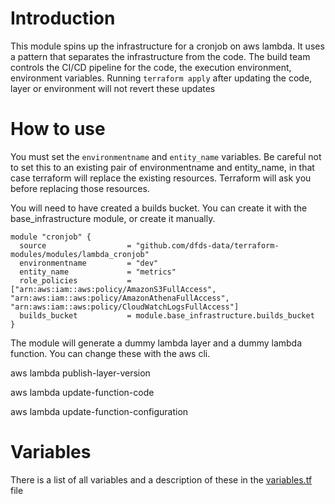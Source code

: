 # Introduction

This module spins up the infrastructure for a cronjob on aws lambda. It uses a
pattern that separates the infrastructure from the code. The build team controls
the CI/CD pipeline for the code, the execution environment, environment
variables. Running `terraform apply` after updating the code, layer or
environment will not revert these updates

# How to use

You must set the `environmentname` and `entity_name` variables. Be careful not
to set this to an existing pair of environmentname and entity_name, in that case
terraform will replace the existing resources. Terraform will ask you before
replacing those resources.

You will need to have created a builds bucket. You can create it with the base_infrastructure module, or create it manually.

```
module "cronjob" {
  source                  = "github.com/dfds-data/terraform-modules/modules/lambda_cronjob"
  environmentname         = "dev"
  entity_name             = "metrics"
  role_policies           = ["arn:aws:iam::aws:policy/AmazonS3FullAccess", "arn:aws:iam::aws:policy/AmazonAthenaFullAccess", "arn:aws:iam::aws:policy/CloudWatchLogsFullAccess"]
  builds_bucket           = module.base_infrastructure.builds_bucket
}

```

The module will generate a dummy lambda layer and a dummy lambda function. You can change these with the aws cli.

aws lambda publish-layer-version

aws lambda update-function-code

aws lambda update-function-configuration

# Variables

There is a list of all variables and a description of these in the [variables.tf ](./variables.tf) file
